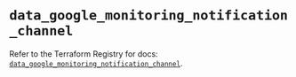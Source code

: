 # `data_google_monitoring_notification_channel`

Refer to the Terraform Registry for docs: [`data_google_monitoring_notification_channel`](https://registry.terraform.io/providers/hashicorp/google-beta/6.18.1/docs/data-sources/google_monitoring_notification_channel).
